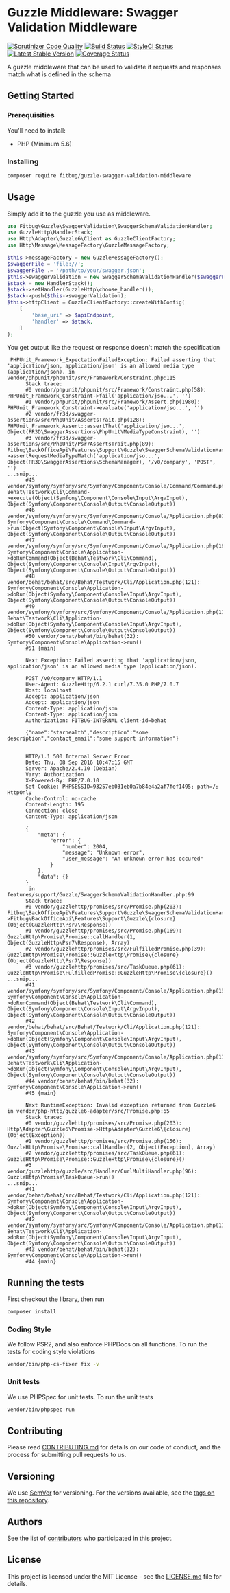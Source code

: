 # Guzzle Middleware: Swagger Validation Middleware

[![Scrutinizer Code Quality](https://scrutinizer-ci.com/g/fitbug/guzzle-swagger-validation-middleware/badges/quality-score.png?b=master)](https://scrutinizer-ci.com/g/fitbug/guzzle-swagger-validation-middleware/?branch=master)
[![Build Status](https://travis-ci.org/fitbug/guzzle-swagger-validation-middleware.svg?branch=master)](https://travis-ci.org/fitbug/guzzle-swagger-validation-middleware)
[![StyleCI Status](https://styleci.io/repos/70977859/shield)](https://styleci.io/repos/70977859)
[![Latest Stable Version](https://poser.pugx.org/fitbug/guzzle-swagger-validation-middleware/v/stable)](https://packagist.org/packages/fitbug/guzzle-swagger-validation-middleware)
[![Coverage Status](https://coveralls.io/repos/github/fitbug/guzzle-swagger-validation-middleware/badge.svg?branch=master)](https://coveralls.io/github/fitbug/guzzle-swagger-validation-middleware?branch=master)

A guzzle middleware that can be used to validate if requests and 
responses match what is defined in the schema

## Getting Started

### Prerequisities

You'll need to install:

 * PHP (Minimum 5.6)

### Installing

```bash
composer require fitbug/guzzle-swagger-validation-middleware
```

## Usage

Simply add it to the guzzle you use as middleware.

```php
use Fitbug\Guzzle\SwaggerValidation\SwaggerSchemaValidationHandler;
use GuzzleHttp\HandlerStack;
use Http\Adapter\Guzzle6\Client as GuzzleClientFactory;
use Http\Message\MessageFactory\GuzzleMessageFactory;

$this->messageFactory = new GuzzleMessageFactory();
$swaggerFile = 'file://';
$swaggerFile .= '/path/to/your/swagger.json';
$this->swaggerValidation = new SwaggerSchemaValidationHandler($swaggerFile);
$stack = new HandlerStack();
$stack->setHandler(GuzzleHttp\choose_handler());
$stack->push($this->swaggerValidation);
$this->httpClient = GuzzleClientFactory::createWithConfig(
    [
        'base_uri' => $apiEndpoint,
        'handler' => $stack,
    ]
);
```

You get output like the request or response doesn't match the specification

```
 PHPUnit_Framework_ExpectationFailedException: Failed asserting that 'application/json, application/json' is an allowed media type (application/json). in vendor/phpunit/phpunit/src/Framework/Constraint.php:115
      Stack trace:
      #0 vendor/phpunit/phpunit/src/Framework/Constraint.php(58): PHPUnit_Framework_Constraint->fail('application/jso...', '')
      #1 vendor/phpunit/phpunit/src/Framework/Assert.php(1980): PHPUnit_Framework_Constraint->evaluate('application/jso...', '')
      #2 vendor/fr3d/swagger-assertions/src/PhpUnit/AssertsTrait.php(128): PHPUnit_Framework_Assert::assertThat('application/jso...', Object(FR3D\SwaggerAssertions\PhpUnit\MediaTypeConstraint), '')
      #3 vendor/fr3d/swagger-assertions/src/PhpUnit/Psr7AssertsTrait.php(89): Fitbug\BackOfficeApi\Features\Support\Guzzle\SwaggerSchemaValidationHandler->assertRequestMediaTypeMatch('application/jso...', Object(FR3D\SwaggerAssertions\SchemaManager), '/v0/company', 'POST', '')
...snip...
      #45 vendor/symfony/symfony/src/Symfony/Component/Console/Command/Command.php(256): Behat\Testwork\Cli\Command->execute(Object(Symfony\Component\Console\Input\ArgvInput), Object(Symfony\Component\Console\Output\ConsoleOutput))
      #46 vendor/symfony/symfony/src/Symfony/Component/Console/Application.php(818): Symfony\Component\Console\Command\Command->run(Object(Symfony\Component\Console\Input\ArgvInput), Object(Symfony\Component\Console\Output\ConsoleOutput))
      #47 vendor/symfony/symfony/src/Symfony/Component/Console/Application.php(186): Symfony\Component\Console\Application->doRunCommand(Object(Behat\Testwork\Cli\Command), Object(Symfony\Component\Console\Input\ArgvInput), Object(Symfony\Component\Console\Output\ConsoleOutput))
      #48 vendor/behat/behat/src/Behat/Testwork/Cli/Application.php(121): Symfony\Component\Console\Application->doRun(Object(Symfony\Component\Console\Input\ArgvInput), Object(Symfony\Component\Console\Output\ConsoleOutput))
      #49 vendor/symfony/symfony/src/Symfony/Component/Console/Application.php(117): Behat\Testwork\Cli\Application->doRun(Object(Symfony\Component\Console\Input\ArgvInput), Object(Symfony\Component\Console\Output\ConsoleOutput))
      #50 vendor/behat/behat/bin/behat(32): Symfony\Component\Console\Application->run()
      #51 {main}
      
      Next Exception: Failed asserting that 'application/json, application/json' is an allowed media type (application/json).
      
      POST /v0/company HTTP/1.1
      User-Agent: GuzzleHttp/6.2.1 curl/7.35.0 PHP/7.0.7
      Host: localhost
      Accept: application/json
      Accept: application/json
      Content-Type: application/json
      Content-Type: application/json
      Authorization: FITBUG-INTERNAL client-id=behat
      
      {"name":"starhealth","description":"some description","contact_email":"some support information"}
      
      
      HTTP/1.1 500 Internal Server Error
      Date: Thu, 08 Sep 2016 10:47:15 GMT
      Server: Apache/2.4.10 (Debian)
      Vary: Authorization
      X-Powered-By: PHP/7.0.10
      Set-Cookie: PHPSESSID=93257eb031eb0a7b84e4a2af7fef1495; path=/; HttpOnly
      Cache-Control: no-cache
      Content-Length: 195
      Connection: close
      Content-Type: application/json
      
      {
          "meta": {
              "error": {
                  "number": 2004,
                  "message": "Unknown error",
                  "user_message": "An unknown error has occured"
              }
          },
          "data": {}
      }
       in features/support/Guzzle/SwaggerSchemaValidationHandler.php:99
      Stack trace:
      #0 vendor/guzzlehttp/promises/src/Promise.php(203): Fitbug\BackOfficeApi\Features\Support\Guzzle\SwaggerSchemaValidationHandler->Fitbug\BackOfficeApi\Features\Support\Guzzle\{closure}(Object(GuzzleHttp\Psr7\Response))
      #1 vendor/guzzlehttp/promises/src/Promise.php(169): GuzzleHttp\Promise\Promise::callHandler(1, Object(GuzzleHttp\Psr7\Response), Array)
      #2 vendor/guzzlehttp/promises/src/FulfilledPromise.php(39): GuzzleHttp\Promise\Promise::GuzzleHttp\Promise\{closure}(Object(GuzzleHttp\Psr7\Response))
      #3 vendor/guzzlehttp/promises/src/TaskQueue.php(61): GuzzleHttp\Promise\FulfilledPromise::GuzzleHttp\Promise\{closure}()
...snip...
      #41 vendor/symfony/symfony/src/Symfony/Component/Console/Application.php(186): Symfony\Component\Console\Application->doRunCommand(Object(Behat\Testwork\Cli\Command), Object(Symfony\Component\Console\Input\ArgvInput), Object(Symfony\Component\Console\Output\ConsoleOutput))
      #42 vendor/behat/behat/src/Behat/Testwork/Cli/Application.php(121): Symfony\Component\Console\Application->doRun(Object(Symfony\Component\Console\Input\ArgvInput), Object(Symfony\Component\Console\Output\ConsoleOutput))
      #43 vendor/symfony/symfony/src/Symfony/Component/Console/Application.php(117): Behat\Testwork\Cli\Application->doRun(Object(Symfony\Component\Console\Input\ArgvInput), Object(Symfony\Component\Console\Output\ConsoleOutput))
      #44 vendor/behat/behat/bin/behat(32): Symfony\Component\Console\Application->run()
      #45 {main}
      
      Next RuntimeException: Invalid exception returned from Guzzle6 in vendor/php-http/guzzle6-adapter/src/Promise.php:65
      Stack trace:
      #0 vendor/guzzlehttp/promises/src/Promise.php(203): Http\Adapter\Guzzle6\Promise->Http\Adapter\Guzzle6\{closure}(Object(Exception))
      #1 vendor/guzzlehttp/promises/src/Promise.php(156): GuzzleHttp\Promise\Promise::callHandler(2, Object(Exception), Array)
      #2 vendor/guzzlehttp/promises/src/TaskQueue.php(61): GuzzleHttp\Promise\Promise::GuzzleHttp\Promise\{closure}()
      #3 vendor/guzzlehttp/guzzle/src/Handler/CurlMultiHandler.php(96): GuzzleHttp\Promise\TaskQueue->run()
...snip...
      #41 vendor/behat/behat/src/Behat/Testwork/Cli/Application.php(121): Symfony\Component\Console\Application->doRun(Object(Symfony\Component\Console\Input\ArgvInput), Object(Symfony\Component\Console\Output\ConsoleOutput))
      #42 vendor/symfony/symfony/src/Symfony/Component/Console/Application.php(117): Behat\Testwork\Cli\Application->doRun(Object(Symfony\Component\Console\Input\ArgvInput), Object(Symfony\Component\Console\Output\ConsoleOutput))
      #43 vendor/behat/behat/bin/behat(32): Symfony\Component\Console\Application->run()
      #44 {main}
```

## Running the tests

First checkout the library, then run

```bash
composer install
```

### Coding Style

We follow PSR2, and also enforce PHPDocs on all functions. To run the tests for coding style violations

```bash
vendor/bin/php-cs-fixer fix -v
```

### Unit tests

We use PHPSpec for unit tests. To run the unit tests

```bash
vendor/bin/phpspec run
```

## Contributing

Please read [CONTRIBUTING.md](CONTRIBUTING.md) for details on our code
of conduct, and the process for submitting pull requests to us.

## Versioning

We use [SemVer](http://semver.org/) for versioning. For the versions
available, see the [tags on this repository](https://github.com/fitbug/guzzle-swagger-validation-middleware/tags).

## Authors

See the list of [contributors](https://github.com/fitbug/guzzle-swagger-validation-middleware/contributors) who participated in this project.

## License

This project is licensed under the MIT License - see the [LICENSE.md](LICENSE.md) file for details.
